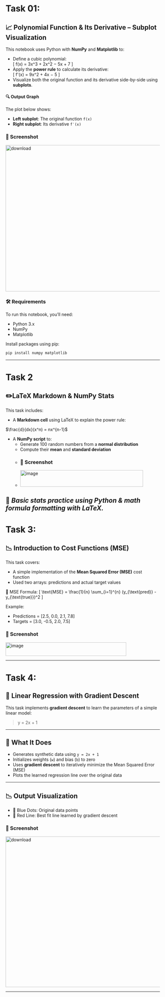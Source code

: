 # Task 01:
## 📈 Polynomial Function & Its Derivative – Subplot Visualization

This notebook uses Python with **NumPy** and **Matplotlib** to:

- Define a cubic polynomial:  
  \[
  f(x) = 3x^3 + 2x^2 − 5x + 7
  \]
- Apply the **power rule** to calculate its derivative:  
  \[
  f'(x) = 9x^2 + 4x − 5
  \]
- Visualize both the original function and its derivative side-by-side using **subplots**.

#### 🔍 Output Graph

The plot below shows:
- **Left subplot**: The original function `f(x)`
- **Right subplot**: Its derivative `f′(x)`

### 📸 Screenshot  
<img width="877" height="476" alt="download" src="https://github.com/user-attachments/assets/3db41e1e-bae8-4dc0-9951-ab1517bf409b" />

### 🛠 Requirements

To run this notebook, you’ll need:

- Python 3.x
- NumPy
- Matplotlib

Install packages using pip:

```bash
pip install numpy matplotlib
```
-----------------------------------------------------------------------------------------------------------------------------------------------

# Task 2 
## ✏️LaTeX Markdown & NumPy Stats

This task includes:

- A **Markdown cell** using LaTeX to explain the power rule:
  
$\frac{d}{dx}(x^n) = nx^{n-1}$
- A **NumPy script** to:
  - Generate 100 random numbers from a **normal distribution**
  - Compute their **mean** and **standard deviation**
  - ### 📸 Screenshot
  - <img width="401" height="54" alt="image" src="https://github.com/user-attachments/assets/17f36769-6438-4f27-9f51-0b50d45e751e" />


📎 *Basic stats practice using Python & math formula formatting with LaTeX.*
---

#  Task 3:
## 📉 Introduction to Cost Functions (MSE)

This task covers:

- A simple implementation of the **Mean Squared Error (MSE)** cost function
- Used two arrays: predictions and actual target values

🧮 MSE Formula:
\[
\text{MSE} = \frac{1}{n} \sum_{i=1}^{n} (y_{\text{pred}} - y_{\text{true}})^2
\]

Example:
- Predictions = [2.5, 0.0, 2.1, 7.8]  
- Targets = [3.0, -0.5, 2.0, 7.5]
### 📸 Screenshot
<img width="394" height="44" alt="image" src="https://github.com/user-attachments/assets/d0b40a3a-4968-40dc-9fe1-dca298d5600d" />

---
# Task 4:
## 🔁 Linear Regression with Gradient Descent

This task implements **gradient descent** to learn the parameters of a simple linear model:

> y = 2x + 1

---

## 📌 What It Does

- Generates synthetic data using `y = 2x + 1`
- Initializes weights (`w`) and bias (`b`) to zero
- Uses **gradient descent** to iteratively minimize the Mean Squared Error (MSE)
- Plots the learned regression line over the original data

---

## 📉 Output Visualization

- 🔵 Blue Dots: Original data points  
- 🔴 Red Line: Best fit line learned by gradient descent

### 📸 Screenshot  
<img width="790" height="490" alt="download" src="https://github.com/user-attachments/assets/f82a7186-c9dd-47dd-aed6-10cfa363063d" />


---
